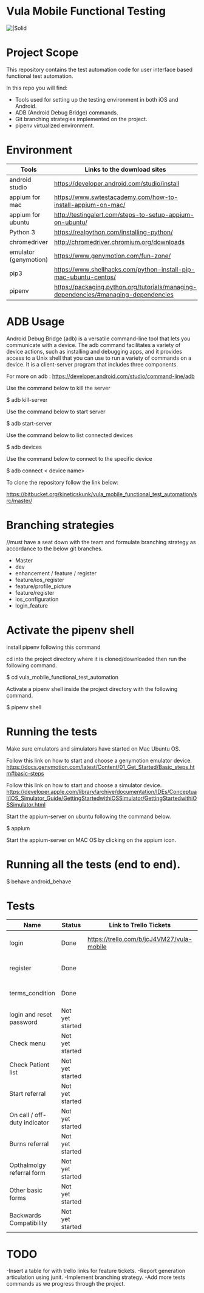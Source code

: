 # Vula Mobile Functional Testing
![|Solid](http://www.globalafricanbusinessawards.com/wp-content/uploads/2018/06/vula-mbile.jpg)
# Project Scope

This repository contains the test automation code for user
interface based functional test automation. 

In this repo you will find:

- Tools used for setting up the testing environment in both iOS and Android.
- ADB (Android Debug Bridge) commands.
- Git branching strategies implemented on the project.
- pipenv virtualized environment.

 

# Environment 

|Tools                       |  Links to the download sites                                        |
| -------------------------- | ------------------------------------------------------------------  |
|android studio              |https://developer.android.com/studio/install                         | 
|appium for mac              |https://www.swtestacademy.com/how-to-install-appium-on-mac/          |
|appium for ubuntu           |http://testingalert.com/steps-to-setup-appium-on-ubuntu/             |     
|Python 3                    |https://realpython.com/installing-python/                            |          
|chromedriver                |http://chromedriver.chromium.org/downloads                           |  
|emulator (genymotion)       |https://www.genymotion.com/fun-zone/                                 |  
|pip3                        |https://www.shellhacks.com/python-install-pip-mac-ubuntu-centos/     |
|pipenv                      |https://packaging.python.org/tutorials/managing-dependencies/#managing-dependencies|

# ADB Usage


Android Debug Bridge (adb) is a versatile command-line tool that lets you communicate with a device. 
The adb command facilitates a variety of device actions, such as installing and debugging apps, and it provides access to a Unix shell that you can use to run a variety of commands on a device.
It is a client-server program that includes three components.

For more on adb : https://developer.android.com/studio/command-line/adb

Use the command below to kill the server

$ adb kill-server 

Use the command below to start server

$ adb start-server

Use the command below to list connected devices

$ adb devices 

Use the command below to connect to the specific device

$ adb connect < device name> 


To clone the repository follow the link below:

https://bitbucket.org/kineticskunk/vula_mobile_functional_test_automation/src/master/

# Branching strategies
//must have a seat down with the team and formulate branching strategy as accordance to 
the below git branches.

- Master 
- dev 
- enhancement / feature / register
- feature/ios_register
- feature/profile_picture
- feature/register
- ios_configuration
- login_feature

# Activate the pipenv shell

install pipenv following this command

cd into the project directory where it is cloned/downloaded then run the following command.

$ cd vula_mobile_functional_test_automation

Activate a pipenv shell inside the project directory with the following command.

$ pipenv shell
 
# Running the tests 

Make sure emulators and simulators have started on Mac Ubuntu OS.

Follow this link on how to start and choose a genymotion emulator device. 
https://docs.genymotion.com/latest/Content/01_Get_Started/Basic_steps.htm#basic-steps

Follow this link on how to start and choose a simulator device.
https://developer.apple.com/library/archive/documentation/IDEs/Conceptual/iOS_Simulator_Guide/GettingStartedwithiOSSimulator/GettingStartedwithiOSSimulator.html

Start the appium-server on ubuntu following the command below.

$ appium 

Start the appium-server on MAC OS by clicking on the appium icon.

# Running all the tests (end to end).

$ behave android_behave


# Tests 

|Name                        | Status     |Link to Trello Tickets | Commands |
| -------------------------- | ---------  | ------------  | ---------  |   
|login                       |    Done    |  https://trello.com/b/jcJ4VM27/vula-mobile             |behave android_behave/ --tags=login 
| register                   |   Done     |               |   behave android_behave/ --tags=register        |                    
|terms_condition            |     Done        |               |   behave android_behave/ --tags=terms_conditions      |
|login and reset password    |   Not yet started|           |           |
|Check menu                  |   Not yet started|           |           |
|Check Patient list          | Not yet started  |           |           |
| Start referral             | Not yet started|             |           | 
| On call / off-duty indicator           | Not yet started |            |           
|Burns referral             | Not yet started |             |           |            
|Opthalmolgy referral form  | Not yet started |             |           |
|Other basic forms          | Not yet started |             |           |
|Backwards Compatibility    |Not yet started  |             |           |

# TODO 
-Insert a table for with trello links for feature tickets.
-Report generation articulation using junit.
-Implement branching strategy.
-Add more tests commands as we progress through the project.
